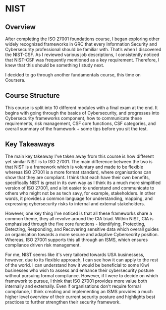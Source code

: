 # NIST

## Overview

After completing the ISO 27001 foundations course, I began exploring other widely recognized frameworks in GRC that every Information Security and Cybersecurity professional should be familiar with. That’s when I discovered the NIST-CSF. As I reviewed various job descriptions, I consistently noticed that NIST-CSF was frequently mentioned as a key requirement. Therefore, I knew that this should be something I study next. 

I decided to go through another fundamentals course, this time on Coursera. 

## Course Structure

This course is split into 10 different modules with a final exam at the end. It begins with going through the basics of Cybersecurity, and progresses into Cybersecurity frameworks component, how to communicate these requirements, risk management, CSF core functions, CSF categories, and overall summary of the framework + some tips before you sit the test.

## Key Takeaways

The main key takeaway I've taken away from this course is how different yet similar NIST is to ISO 27001. The main difference between the two is that NIST is a framework which is voluntary and made to be flexible whereas ISO 27001 is a more format standard, where organisations can show that they are compliant. I think that each have their own benefits, specifically NIST is great in its own way as I think its a much more simplified version of ISO 27001, and a lot easier to understand and communicate to others who might not be as tech savy, for example, stakeholders. In other words, it provides a common language for understanding, mapping, and expressing cybersecurity risks to internal and external stakeholders. 

However, one key thing I've noticed is that all these frameworks share a common theme, they all revolve around the CIA triad. Within NIST, CIA is emphasised through the five core functions - Identifying, Protecting, Detecting, Responding, and Recovering sensitive data which overall guides an organisation towards a more secure and adaptive Cybersecrity position. Whereas, ISO 27001 supports this all through an ISMS, which ensures compliance driven risk management.

For me, NIST seems like it's very tailored towards USA businessess, however, due to its flexible approach, I can see how it can apply to the rest of the world. I can understand how it would be beneficial to some Kiwi businesses who wish to assess and enhance their cybersecurity posture without pursuing formal compliance. However, if I were to decide on which framework to pursue, I think that ISO 27001 provides more value both internally and externally. Even if organisations don't require formal compliance, I think creating and implementing an ISMS provides a much higher level overview of their current security posture and highlights best practices to further strengthen their security framework. 
